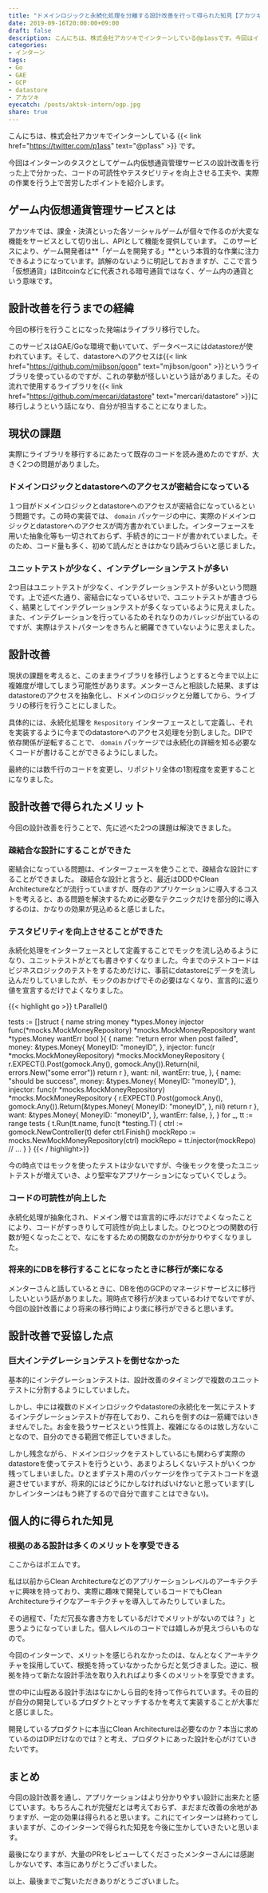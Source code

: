 ```yaml
---
title: "ドメインロジックと永続化処理を分離する設計改善を行って得られた知見【アカツキ インターン】"
date: 2019-09-16T20:00:00+09:00
draft: false
description: こんにちは、株式会社アカツキでインターンしている@p1assです。今回はインターンのタスクとしてゲーム内仮想通貨管理サービスの設計改善を行った上で分かった、コードの可読性やテスタビリティを向上させる工夫や、実際の作業を行う上で苦労したポイントを紹介します。
categories:
- インターン
tags:
- Go
- GAE
- GCP
- datastore
- アカツキ
eyecatch: /posts/aktsk-intern/ogp.jpg
share: true
---
```


こんにちは、株式会社アカツキでインターンしている {{< link href="https://twitter.com/p1ass" text="@p1ass" >}} です。

今回はインターンのタスクとしてゲーム内仮想通貨管理サービスの設計改善を行った上で分かった、コードの可読性やテスタビリティを向上させる工夫や、実際の作業を行う上で苦労したポイントを紹介します。

## ゲーム内仮想通貨管理サービスとは

アカツキでは、課金・決済といった各ソーシャルゲームが個々で作るのが大変な機能をサービスとして切り出し、APIとして機能を提供しています。
このサービスにより、ゲーム開発者は**「ゲームを開発する」**という本質的な作業に注力できるようになっています。誤解のないように明記しておきますが、ここで言う「仮想通貨」はBitcoinなどに代表される暗号通貨ではなく、ゲーム内の通貨という意味です。


## 設計改善を行うまでの経緯

今回の移行を行うことになった発端はライブラリ移行でした。

このサービスはGAE/Goな環境で動いていて、データベースにはdatastoreが使われています。そして、datastoreへのアクセスは{{< link href="https://github.com/mjibson/goon" text="mjibson/goon" >}}というライブラリを使っているのですが、これの挙動が怪しいという話がありました。その流れで使用するライブラリを{{< link href="https://github.com/mercari/datastore" text="mercari/datastore" >}}に移行しようという話になり、自分が担当することになりました。

## 現状の課題

実際にライブラリを移行するにあたって既存のコードを読み進めたのですが、大きく2つの問題がありました。

### ドメインロジックとdatastoreへのアクセスが密結合になっている

１つ目がドメインロジックとdatastoreへのアクセスが密結合になっているという問題です。この時の実装では、 `domain` パッケージの中に、実際のドメインロジックとdatastoreへのアクセスが両方書かれていました。インターフェースを用いた抽象化等も一切されておらず、手続き的にコードが書かれていました。そのため、コード量も多く、初めて読んだときはかなり読みづらいと感じました。

### ユニットテストが少なく、インテグレーションテストが多い

2つ目はユニットテストが少なく、インテグレーションテストが多いという問題です。上で述べた通り、密結合になっているせいで、ユニットテストが書きづらく、結果としてインテグレーションテストが多くなっているように見えました。また、インテグレーションを行っているためそれなりのカバレッジが出ているのですが、実際はテストパターンをきちんと網羅できていないように思えました。


## 設計改善

現状の課題を考えると、このままライブラリを移行しようとすると今まで以上に複雑度が増してしまう可能性があります。メンターさんと相談した結果、まずはdatastoreのアクセスを抽象化し、ドメインのロジックと分離してから、ライブラリの移行を行うことにしました。

具体的には、永続化処理を `Respository` インターフェースとして定義し、それを実装するように今までのdatastoreへのアクセス処理を分割しました。DIPで依存関係が逆転することで、 `domain` パッケージでは永続化の詳細を知る必要なくコードが書けることができるようにしました。

最終的には数千行のコードを変更し、リポジトリ全体の1割程度を変更することになりました。

## 設計改善で得られたメリット

今回の設計改善を行うことで、先に述べた2つの課題は解決できました。

### 疎結合な設計にすることができた

密結合になっている問題は、インターフェースを使うことで、疎結合な設計にすることができました。
疎結合な設計と言うと、最近はDDDやClean Architectureなどが流行っていますが、既存のアプリケーションに導入するコストを考えると、ある問題を解決するために必要なテクニックだけを部分的に導入するのは、かなりの効果が見込めると感じました。

### テスタビリティを向上させることができた

永続化処理をインターフェースとして定義することでモックを流し込めるようになり、ユニットテストがとても書きやすくなりました。今までのテストコードはビジネスロジックのテストをするためだけに、事前にdatastoreにデータを流し込んだりしていましたが、モックのおかげでその必要はなくなり、宣言的に返り値を宣言するだけでよくなりました。

{{< highlight go >}}
t.Parallel()

tests := []struct {
    name     string
    money    *types.Money
    injector func(*mocks.MockMoneyRepository) *mocks.MockMoneyRepository
    want     *types.Money
    wantErr  bool
}{
    {
        name: "return error when post failed",
        money: &types.Money{
            MoneyID:  "moneyID",
        },
        injector: func(r *mocks.MockMoneyRepository) *mocks.MockMoneyRepository {
            r.EXPECT().Post(gomock.Any(), gomock.Any()).Return(nil, errors.New("some error"))
            return r
        },
        want:    nil,
        wantErr: true,
    },
    {
        name: "should be success",
        money: &types.Money{
            MoneyID:  "moneyID",
        },
        injector: func(r *mocks.MockMoneyRepository) *mocks.MockMoneyRepository {
            r.EXPECT().Post(gomock.Any(), gomock.Any()).Return(&types.Money{
                MoneyID:  "moneyID",
            }, nil)
            return r
        },
        want: &types.Money{
            MoneyID:  "moneyID",
        },
        wantErr: false,
    },
}
for _, tt := range tests {
    t.Run(tt.name, func(t *testing.T) {
        ctrl := gomock.NewController(t)
        defer ctrl.Finish()
        mockRepo := mocks.NewMockMoneyRepository(ctrl)
        mockRepo = tt.injector(mockRepo)
        // ...
    }
}
{{< / highlight>}}


今の時点ではモックを使ったテストは少ないですが、今後モックを使ったユニットテストが増えていき、より堅牢なアプリケーションになっていくでしょう。

### コードの可読性が向上した

永続化処理が抽象化され、ドメイン層では宣言的に呼ぶだけでよくなったことにより、コードがすっきりして可読性が向上しました。ひとつひとつの関数の行数が短くなったことで、なにをするための関数なのかが分かりやすくなりました。

### 将来的にDBを移行することになったときに移行が楽になる

メンターさんと話しているときに、DBを他のGCPのマネージドサービスに移行したいという話がありました。現時点で移行が決まっているわけでないですが、今回の設計改善により将来の移行時により楽に移行ができると思います。


## 設計改善で妥協した点

### 巨大インテグレーションテストを倒せなかった

基本的にインテグレーションテストは、設計改善のタイミングで複数のユニットテストに分割するようにしていました。

しかし、中には複数のドメインロジックやdatastoreの永続化を一気にテストするインテグレーションテストが存在しており、これらを倒すのは一筋縄ではいきませんでした。お金を扱うサービスという性質上、複雑になるのは致し方ないことなので、自分のできる範囲で修正していきました。

しかし残念ながら、ドメインロジックをテストしているにも関わらず実際のdatastoreを使ってテストを行うという、あまりよろしくないテストがいくつか残ってしまいました。ひとまずテスト用のパッケージを作ってテストコードを退避させていますが、将来的にはどうにかしなければいけないと思っています(しかしインターンはもう終了するので自分で直すことはできない)。

## 個人的に得られた知見

### 根拠のある設計は多くのメリットを享受できる

ここからはポエムです。

私は以前からClean Architectureなどのアプリケーションレベルのアーキテクチャに興味を持っており、実際に趣味で開発しているコードでもClean Architectureライクなアーキテクチャを導入してみたりしていました。

その過程で、「ただ冗長な書き方をしているだけでメリットがないのでは？」と思うようになっていました。個人レベルのコードでは嬉しみが見えづらいものなので。


今回のインターンで、メリットを感じられなかったのは、なんとなくアーキテクチャを採用していて、根拠を持っていなかったからだと気づきました。逆に、根拠を持って新たな設計手法を取り入れればより多くのメリットを享受できます。

世の中に山程ある設計手法はなにかしら目的を持って作られています。その目的が自分の開発しているプロダクトとマッチするかを考えて実装することが大事だと感じました。

開発しているプロダクトに本当にClean Architectureは必要なのか？本当に求めているのはDIPだけなのでは？と考え、プロダクトにあった設計を心がけていきたいです。

## まとめ

今回の設計改善を通し、アプリケーションはより分かりやすい設計に出来たと感じています。もちろんこれが完璧だとは考えておらず、まだまだ改善の余地がありますが、一定の効果は得られると思います。これにてインターンは終わってしまいますが、このインターンで得られた知見を今後に生かしていきたいと思います。

最後になりますが、大量のPRをレビューしてくださったメンターさんには感謝しかないです、本当にありがとうございました。


以上、最後までご覧いただきありがとうございました。
